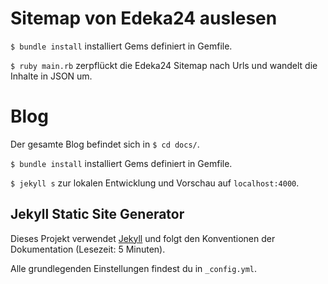 # Sitemap von Edeka24 auslesen

`$ bundle install` installiert Gems definiert in Gemfile.

`$ ruby main.rb` zerpflückt die Edeka24 Sitemap nach Urls und wandelt die Inhalte in JSON um.

# Blog

Der gesamte Blog befindet sich in `$ cd docs/`.

`$ bundle install` installiert Gems definiert in Gemfile.

`$ jekyll s` zur lokalen Entwicklung und Vorschau auf `localhost:4000`.

## Jekyll Static Site Generator

Dieses Projekt verwendet [Jekyll](https://jekyllrb.com) und folgt den Konventionen der Dokumentation (Lesezeit: 5 Minuten).

Alle grundlegenden Einstellungen findest du in `_config.yml`.
